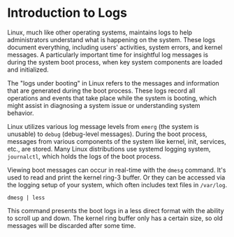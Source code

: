 # Introduction to Logs

Linux, much like other operating systems, maintains logs to help administrators understand what is happening on the system. These logs document everything, including users' activities, system errors, and kernel messages. A particularly important time for insightful log messages is during the system boot process, when key system components are loaded and initialized.

The "logs under booting" in Linux refers to the messages and information that are generated during the boot process. These logs record all operations and events that take place while the system is booting, which might assist in diagnosing a system issue or understanding system behavior. 

Linux utilizes various log message levels from `emerg` (the system is unusable) to `debug` (debug-level messages). During the boot process, messages from various components of the system like kernel, init, services, etc., are stored. Many Linux distributions use systemd logging system, `journalctl`, which holds the logs of the boot process.

Viewing boot messages can occur in real-time with the `dmesg` command. It's used to read and print the kernel ring-3 buffer. Or they can be accessed via the logging setup of your system, which often includes text files in `/var/log`. 

```shell
dmesg | less
```

This command presents the boot logs in a less direct format with the ability to scroll up and down. The kernel ring buffer only has a certain size, so old messages will be discarded after some time.